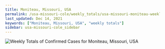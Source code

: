 ```yaml
---
title: Moniteau, Missouri, USA
permalink: /usa-missouri-cole/weekly_totals/usa-missouri-moniteau-weekly_totals.html
last_updated: Dec 14, 2021
keywords: ["Moniteau, Missouri, USA", "weekly totals"]
sidebar: usa-missouri-cole_sidebar
---
```


![Weekly Totals of Confirmed Cases for Moniteau, Missouri, USA](/covid_tracker/images/graphs/usa-missouri-moniteau-weekly_totals_graph.png)

